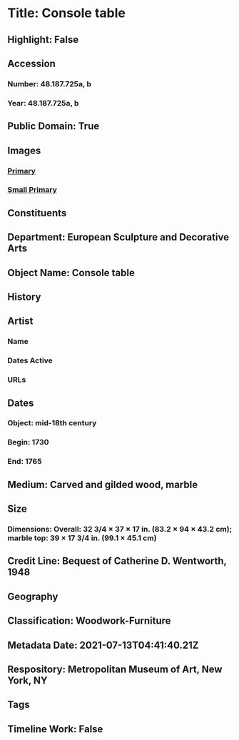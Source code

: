 # Title: Console table
## Highlight: False
## Accession
### Number: 48.187.725a, b
### Year: 48.187.725a, b
## Public Domain: True
## Images
### [Primary](https://images.metmuseum.org/CRDImages/es/original/147715.jpg)
### [Small Primary](https://images.metmuseum.org/CRDImages/es/web-large/147715.jpg)
## Constituents
## Department: European Sculpture and Decorative Arts
## Object Name: Console table
## History
## Artist
### Name
### Dates Active
### URLs
## Dates
### Object: mid-18th century
### Begin: 1730
### End: 1765
## Medium: Carved and gilded wood, marble
## Size
### Dimensions: Overall: 32 3/4 × 37 × 17 in. (83.2 × 94 × 43.2 cm); marble top: 39 × 17 3/4 in. (99.1 × 45.1 cm)
## Credit Line: Bequest of Catherine D. Wentworth, 1948
## Geography
## Classification: Woodwork-Furniture
## Metadata Date: 2021-07-13T04:41:40.21Z
## Respository: Metropolitan Museum of Art, New York, NY
## Tags
## Timeline Work: False